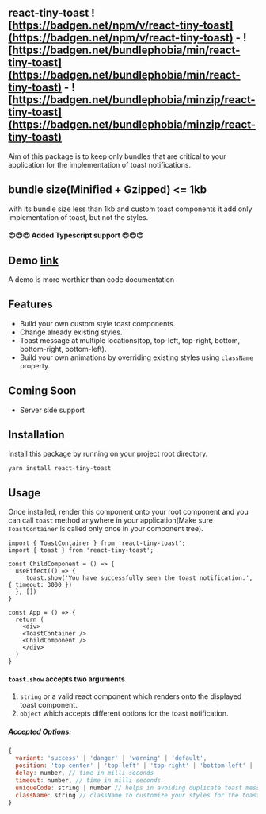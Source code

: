## react-tiny-toast ![https://badgen.net/npm/v/react-tiny-toast](https://badgen.net/npm/v/react-tiny-toast) - ![https://badgen.net/bundlephobia/min/react-tiny-toast](https://badgen.net/bundlephobia/min/react-tiny-toast) - ![https://badgen.net/bundlephobia/minzip/react-tiny-toast](https://badgen.net/bundlephobia/minzip/react-tiny-toast)
Aim of this package is to keep only bundles that are critical to your application for the implementation of toast notifications.
## bundle size(Minified + Gzipped) <= 1kb
with its bundle size less than 1kb and custom toast components it add only implementation of toast, but not the styles.

#### ******😍😍😍 Added Typescript support  😍😍😍******

## Demo [link](https://playground.ashr81.now.sh/)
A demo is more worthier than code documentation

## Features
- Build your own custom style toast components.
- Change already existing styles.
- Toast message at multiple locations(top, top-left, top-right, bottom, bottom-right, bottom-left).
- Build your own animations by overriding existing styles using `className` property.

## Coming Soon
- Server side support


## Installation
Install this package by running on your project root directory.

`yarn install react-tiny-toast`

## Usage
Once installed, render this component onto your root component and you can call `toast` method anywhere in your application(Make sure `ToastContainer` is called only once in your component tree).
```
import { ToastContainer } from 'react-tiny-toast';
import { toast } from 'react-tiny-toast';

const ChildComponent = () => {
  useEffect(() => {
     toast.show('You have successfully seen the toast notification.', { timeout: 3000 })
  }, [])
}

const App = () => {
  return (
    <div>
    <ToastContainer />
    <ChildComponent />
    </div>
  )
}
```

#### `toast.show` accepts two arguments
1. `string` or a valid react component which renders onto the displayed toast component.
2. `object` which accepts different options for the toast notification.

##### Accepted Options:
```js
{
  variant: 'success' | 'danger' | 'warning' | 'default',
  position: 'top-center' | 'top-left' | 'top-right' | 'bottom-left' | 'bottom-right' | 'bottom-center',
  delay: number, // time in milli seconds
  timeout: number, // time in milli seconds
  uniqueCode: string | number // helps in avoiding duplicate toast message when triggered multiple times by user actions.
  className: string // className to customize your styles for the toast element build by package..
}
```
